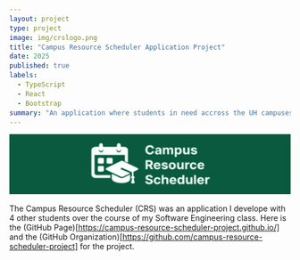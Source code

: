 ```yaml
---
layout: project
type: project
image: img/crslogo.png
title: "Campus Resource Scheduler Application Project"
date: 2025
published: true
labels:
  - TypeScript
  - React
  - Bootstrap
summary: "An application where students in need accross the UH campuses can borrow resources for use."
---
```


<img width="540px" src="../img/crs.png">

The Campus Resource Scheduler (CRS) was an application I develope with 4 other students over the course of my Software Engineering class. Here is the (GitHub Page)[https://campus-resource-scheduler-project.github.io/] and the (GitHub Organization)[https://github.com/campus-resource-scheduler-project] for the project.

